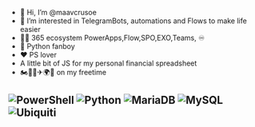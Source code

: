 - 👋 Hi, I’m @maavcrusoe
- 👀 I’m interested in TelegramBots, automations and Flows to make life easier
- 👨‍🎓 365 ecosystem PowerApps,Flow,SPO,EXO,Teams, ♾
- 🐍 Python fanboy
- ❤ PS lover
- A little bit of JS for my personal financial spreadsheet
- 🏍🚴‍♂️✈🌍📸 on my freetime




<!---
maavcrusoe/maavcrusoe is a ✨ special ✨ repository because its `README.md` (this file) appears on your GitHub profile.
You can click the Preview link to take a look at your changes.
--->
![PowerShell](https://img.shields.io/badge/PowerShell-%235391FE.svg?style=for-the-badge&logo=powershell&logoColor=white)
![Python](https://img.shields.io/badge/python-3670A0?style=for-the-badge&logo=python&logoColor=ffdd54)
![MariaDB](https://img.shields.io/badge/MariaDB-003545?style=for-the-badge&logo=mariadb&logoColor=white)
![MySQL](https://img.shields.io/badge/mysql-%2300f.svg?style=for-the-badge&logo=mysql&logoColor=white)
![Ubiquiti](https://img.shields.io/badge/ubiquiti-%230559C9.svg?style=for-the-badge&logo=ubiquiti&logoColor=white)
---
